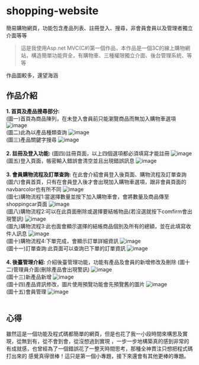 # shopping-website
簡易購物網頁，功能包含產品列表、註冊登入、搜尋，非會員會員以及管理者獨立介面等等 
<blockquote>這是我使用Asp.net MVC(C#)第一個作品，本作品是一個3C的線上購物網站，構造簡單功能齊全，有購物車、三種權限獨立介面、後台管理系統、等等</blockquote>
作品圖較多，還望海涵

## 作品介紹
**1. 首頁及產品搜尋部分:**<br>
(圖一)首頁為商品陳列，在未登入會員前只能瀏覽商品而無加入購物車選項<br>
![image](https://github.com/stutdesk/shopping-website/blob/master/images/homepage(withoutlogin).png)<br>
   (圖二)此為以產品種類查詢 ![image](https://github.com/stutdesk/shopping-website/blob/master/images/droplistkindsearch.png)<br>
   (圖三)產品關鍵字搜尋 ![image](https://github.com/stutdesk/shopping-website/blob/master/images/productsearch.png)<br>
   <br>
**2. 註冊及登入功能:**
(圖四)註冊頁面，以上四個選項都必須填寫才能註冊
![image](https://github.com/stutdesk/shopping-website/blob/master/images/regispage.png)<br>
(圖五)登入頁面，帳密輸入錯誤會清空並且出現錯誤訊息
![image](https://github.com/stutdesk/shopping-website/blob/master/images/loginpage.png)<br>
<br>
**3. 會員購物流程及訂單查詢:**
在此會介紹會員登入後頁面、購物流程及訂單查詢
(圖六)會員首頁，只有在會員登入後才會出現加入購物車選項，跟非會員頁面的navbarcolor也有所不同
![image](https://github.com/stutdesk/shopping-website/blob/master/images/homepage(login).png)<br>
(圖七)購物流程1:當選擇數量並按下加入購物車會，會將數量及商品傳至shoppingcar頁面
![image](https://github.com/stutdesk/shopping-website/blob/master/images/shoppingcar.png)<br>
(圖八)購物流程2:可以在此頁面刪除或選擇要結帳物品(若沒選就按下comfirm會出現警訊)
![image](https://github.com/stutdesk/shopping-website/blob/master/images/alarm.png)<br>
(圖九)購物流程3:此也面會顯示選擇的結帳商品個別及所有的總額，並在此填寫收件人訊息
![image](https://github.com/stutdesk/shopping-website/blob/master/images/shoppingcar2.png)<br>
(圖十)購物流程4:下單完成，會顯示訂單詳細資訊
![image](https://github.com/stutdesk/shopping-website/blob/master/images/ordersuscess.png)<br>
(圖十一)訂單查詢:此頁面可以查詢已下單的訂單資訊
![image](https://github.com/stutdesk/shopping-website/blob/master/images/orderlist.png)<br>
<br>
**4. 後臺管理介紹:**
介紹後臺管理功能，功能有產品及會員的新增修改及刪除
(圖十二)管理員介面(刪除產品會出現警訊)
![image](https://github.com/stutdesk/shopping-website/blob/master/images/homepage(admin).png)<br>
(圖十三)新產品新增
![image](https://github.com/stutdesk/shopping-website/blob/master/images/Creatproduct.png)<br>
(圖十四)產品資訊修改，圖片使用預覽功能會先預覽舊的圖片
![image](https://github.com/stutdesk/shopping-website/blob/master/images/Edit.png)<br>
(圖十五)會員管理
![image](https://github.com/stutdesk/shopping-website/blob/master/images/Member.png)<br>
<br>
## 心得
雖然這是一個功能及程式碼都簡單的網頁，但是也花了我一小段時間來構思及實現，從無到有，從不會到會，從沒想過到實現
，一步一步地構築真的感到非常的有成就感，也曾經為了一個錯誤花了一整天時間思考，那種全神貫注只想把程式碼打出來的
感覺真得很棒！這只是第一個小專題，接下來還會有其他更棒的專題。
